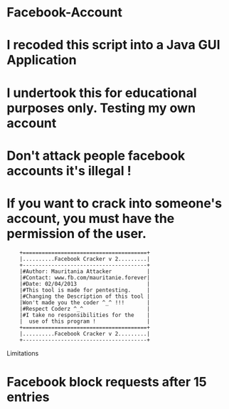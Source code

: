 # Facebook-Account

# I recoded this script into a Java GUI Application
# I undertook this for educational purposes only. Testing my own account  
# Don't attack people facebook accounts it's illegal !
# If you want to crack into someone's account, you must have the permission of the user.

        +=======================================+
        |..........Facebook Cracker v 2.........|
        +---------------------------------------+
        |#Author: Mauritania Attacker           |
        |#Contact: www.fb.com/mauritanie.forever|
        |#Date: 02/04/2013                      |
        |#This tool is made for pentesting.     |
        |#Changing the Description of this tool |
        |Won't made you the coder ^_^ !!!       |
        |#Respect Coderz ^_^                    |
        |#I take no responsibilities for the    |
        |  use of this program !                |
        +=======================================+
        |..........Facebook Cracker v 2.........|
        +---------------------------------------+
        

Limitations 

# Facebook block requests after 15 entries

